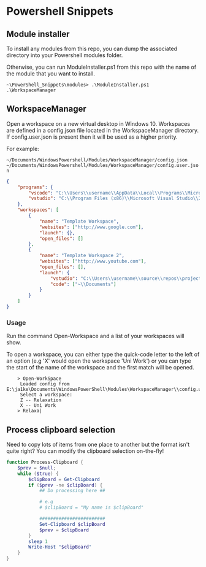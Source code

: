 # Powershell Snippets

## Module installer

To install any modules from this repo, you can dump the associated directory into your Powershell modules folder. 

Otherwise, you can run ModuleInstaller.ps1 from this repo with the name of the module that you want to install.

`~\PowerShell_Snippets\modules> .\ModuleInstaller.ps1 .\WorkspaceManager`

## WorkspaceManager

Open a workspace on a new virtual desktop in Windows 10. Workspaces are defined in a config.json file located in the WorkspaceManager directory. If config.user.json is present then it will be used as a higher priority.

For example:

`~/Documents/WindowsPowershell/Modules/WorkspaceManager/config.json`
`~/Documents/WindowsPowershell/Modules/WorkspaceManager/config.user.json`

```json
{
    "programs": {
        "vscode": "C:\\Users\\username\\AppData\\Local\\Programs\\Microsoft VS Code\\Code.exe",
        "vstudio": "C:\\Program Files (x86)\\Microsoft Visual Studio\\2017\\Enterprise\\Common7\\IDE\\devenv.exe"
    },
    "workspaces": [
        {
            "name": "Template Workspace",
            "websites": ["http://www.google.com"],
            "launch": {},
            "open_files": []
        },
        {
            "name": "Template Workspace 2",
            "websites": ["http://www.youtube.com"],
            "open_files": [],
            "launch": {
                "vstudio": "C:\\Users\\username\\source\\repos\\project1\\projnumber1.sln",
                "code": ["~\\Documents"]
            }
        }
    ]
}
```

### Usage

Run the command Open-Workspace and a list of your workspaces will show.

To open a workspace, you can either type the quick-code letter to the left of an option (e.g 'X' would open the workspace 'Uni Work') or you can type the start of the name of the workspace and the first match will be opened.

```
    > Open-WorkSpace
     Loaded config from  E:\ja1ke\Documents\WindowsPowerShell\Modules\WorkspaceManager\\config.user.json
     Select a workspace:
     Z -- Relaxation
     X -- Uni Work
    > Relaxa|
```

## Process clipboard selection

Need to copy lots of items from one place to another but the format isn't quite right? You can modify the clipboard selection on-the-fly!

```Powershell
function Process-Clipboard {
    $prev = $null;
    while ($true) {
        $clipBoard = Get-Clipboard
        if ($prev -ne $clipBoard) {
            ## Do processing here ##

            # e.g
            # $clipBoard = "My name is $clipBoard"

            ########################
            Set-Clipboard $clipBoard
            $prev = $clipBoard
        }
        sleep 1
        Write-Host "$clipBoard"
    }
}
```
